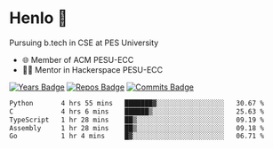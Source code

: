 
# Henlo 🌊

Pursuing b.tech in CSE at PES University

 - 🌐 Member of ACM PESU-ECC
 - 👨‍💻 Mentor in Hackerspace PESU-ECC

 [![Years Badge](https://badges.pufler.dev/years/bwaklog)](https://badges.pufler.dev) 
 [![Repos Badge](https://badges.pufler.dev/repos/bwaklog)](https://badges.pufler.dev)
 [![Commits Badge](https://badges.pufler.dev/commits/monthly/bwaklog)](https://badges.pufler.dev)

<!--START_SECTION:waka-->

```txt
Python       4 hrs 55 mins   ███████▓░░░░░░░░░░░░░░░░░   30.67 %
C            4 hrs 6 mins    ██████▒░░░░░░░░░░░░░░░░░░   25.63 %
TypeScript   1 hr 28 mins    ██▒░░░░░░░░░░░░░░░░░░░░░░   09.19 %
Assembly     1 hr 28 mins    ██▒░░░░░░░░░░░░░░░░░░░░░░   09.18 %
Go           1 hr 4 mins     █▓░░░░░░░░░░░░░░░░░░░░░░░   06.71 %
```

<!--END_SECTION:waka-->
